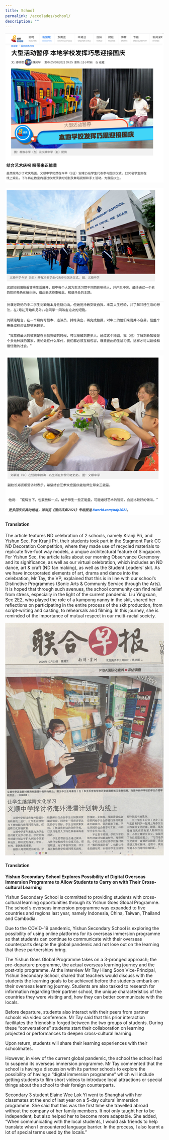 ```yaml
---
title: School
permalink: /accolades/school/
description: ""
---
```

![](/images/pic-1.png)

![](/images/pic-2.png)

![](/images/pic-3.png)

#### Translation

  

The article features ND celebration of 2 schools, namely Kranji Pri, and Yishun Sec. For Kranji Pri, their students took part in the Stagmont Park CC ND Decoration Competition, where they made use of recycled materials to replicate five-foot way models, a unqiue architectural feature of Singapore. For Yishun Sec, the article talks about our morning Observance Ceremony and its significance, as well as our virtual celebration, which includes an ND dance, art & craft (ND fan making), as well as the Student Leaders’ skit. As we have incorporated elements of art, drama and dance into the celebration, Mr Tay, the VP, explained that this is in line with our school’s Distinctive Programmes (Sonic Arts & Communiy Service through the Arts). It is hoped that through such avenues, the school community can find relief from stress, especially in the light of the current pandemic. Liu Yingxuan, Sec 2E2, who played the role of a kampong nanny in the skit, shared her reflections on participating in the entire process of the skit production, from script-writing and casting, to rehearsals and filming. In this journey, she is reminded of the importance of mutual respect in our multi-racial society.

![](/images/Media-release.jpg)

#### Translation

  

**Yishun Secondary School Explores Possibility of Digital Overseas Immersion Programme to Allow Students to Carry on with Their Cross-cultural Learning**

  

Yishun Secondary School is committed to providing students with cross-cultural learning opportunities through its Yishun Goes Global Programme. The school’s overseas immersion programme was expanded to five countries and regions last year, namely Indonesia, China, Taiwan, Thailand and Cambodia.

  

Due to the COVID-19 pandemic, Yishun Secondary School is exploring the possibility of using online platforms for its overseas immersion programme so that students can continue to communicate with their overseas counterparts despite the global pandemic and not lose out on the learning that these partnerships bring.

  

The Yishun Goes Global Programme takes on a 3-pronged approach; the pre-departure programme, the actual overseas learning journey and the post-trip programme. At the interview Mr Tay Hiang Soon Vice-Principal, Yishun Secondary School, shared that teachers would discuss with the students the learning goals to be achieved before the students embark on their overseas learning journey. Students are also tasked to research for information regarding their partner school, the unique characteristics of the countries they were visiting and, how they can better communicate with the locals.

  

Before departure, students also interact with their peers from partner schools via video conference. Mr Tay said that this prior interaction facilitates the friendship forged between the two groups of students. During these “conversations” students start their collaboration on learning projected or performances to deepen cross-cultural learning.

  

Upon return, students will share their learning experiences with their schoolmates.

  

However, in view of the current global pandemic, the school the school had to suspend its overseas immersion programme. Mr Tay commented that the school is having a discussion with its partner schools to explore the possibility of having a “digital immersion programme” which will include getting students to film short videos to introduce local attractions or special things about the school to their foreign counterparts.

  

Secondary 3 student Elaine Wee Lok Yi went to Shanghai with her classmates at the end of last year on a 5-day cultural immersion programme. She said that this was the first time she travelled abroad without the company of her family members. It not only taught her to be independent, but also helped her to become more adaptable. She added, “When communicating with the local students, I would ask friends to help translate when I encountered language barrier. In the process, I also learnt a lot of special terms used by the locals.”